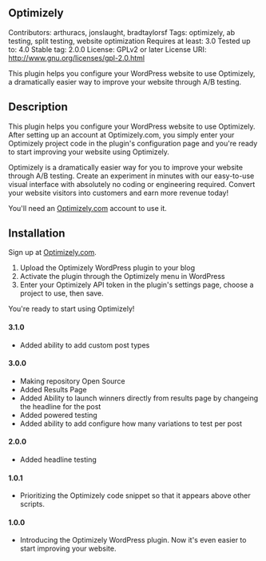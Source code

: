 ## Optimizely ##
Contributors: arthuracs, jonslaught, bradtaylorsf
Tags: optimizely, ab testing, split testing, website optimization
Requires at least: 3.0
Tested up to: 4.0
Stable tag: 2.0.0
License: GPLv2 or later
License URI: http://www.gnu.org/licenses/gpl-2.0.html

This plugin helps you configure your WordPress website to use Optimizely, a dramatically easier way to improve your website through A/B testing.

## Description ##

This plugin helps you configure your WordPress website to use Optimizely. After setting up an account at Optimizely.com, you simply enter your Optimizely project code in the plugin's configuration page and you're ready to start improving your website using Optimizely.

Optimizely is a dramatically easier way for you to improve your website through A/B testing. Create an experiment in minutes with our easy-to-use visual interface with absolutely no coding or engineering required. Convert your website visitors into customers and earn more revenue today!

You'll need an [Optimizely.com](http://www.optimizely.com) account to use it.

## Installation ##
Sign up at [Optimizely.com](http://www.optimizely.com).

1. Upload the Optimizely WordPress plugin to your blog
2. Activate the plugin through the Optimizely menu in WordPress
3. Enter your Optimizely API token in the plugin's settings page, choose a project to use, then save.

You're ready to start using Optimizely!
#### 3.1.0 ####
* Added ability to add custom post types 

#### 3.0.0 ####
* Making repository Open Source
* Added Results Page
* Added Ability to launch winners directly from results page by changeing the headline for the post
* Added powered testing
* Added ability to add configure how many variations to test per post

#### 2.0.0 ####
* Added headline testing

#### 1.0.1 ####
* Prioritizing the Optimizely code snippet so that it appears above other scripts.

#### 1.0.0 ####
* Introducing the Optimizely WordPress plugin. Now it's even easier to start improving your website.
